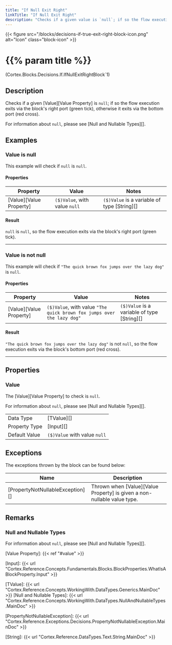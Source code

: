 ```yaml
---
title: "If Null Exit Right"
linkTitle: "If Null Exit Right"
description: "Checks if a given value is `null`; if so the flow execution exits via the block's right port, otherwise it exits via the bottom port."
---
```


{{< figure src="/blocks/decisions-if-true-exit-right-block-icon.png" alt="Icon" class="block-icon" >}}

# {{% param title %}}

<p class="namespace">(Cortex.Blocks.Decisions.If.IfNullExitRightBlock`1)</p>

## Description

Checks if a given [Value][Value Property] is `null`; if so the flow execution exits via the block's right port (green tick), otherwise it exits via the bottom port (red cross).

For information about `null`, please see [Null and Nullable Types][].

## Examples

### Value is null

This example will check if `null` is `null`.

#### Properties

| Property           | Value                     | Notes                                    |
|--------------------|---------------------------|------------------------------------------|
| [Value][Value Property] | `($)Value`, with value `null` | `($)Value` is a variable of type [String][] |

#### Result

`null` is `null`, so the flow execution exits via the block's right port (green tick).

***

### Value is not null

This example will check if `"The quick brown fox jumps over the lazy dog"` is `null`.

#### Properties

| Property           | Value                     | Notes                                    |
|--------------------|---------------------------|------------------------------------------|
| [Value][Value Property] | `($)Value`, with value `"The quick brown fox jumps over the lazy dog"` | `($)Value` is a variable of type [String][] |

#### Result

`"The quick brown fox jumps over the lazy dog"` is not `null`, so the flow execution exits via the block's bottom port (red cross).

***

## Properties

### Value

The [Value][Value Property] to check is `null`.

For information about `null`, please see [Null and Nullable Types][].

| | |
|--------------------|---------------------------|
| Data Type | [TValue][] |
| Property Type | [Input][] |
| Default Value | `($)Value` with value `null` |

## Exceptions

The exceptions thrown by the block can be found below:

| Name     | Description |
|----------|----------|
| [PropertyNotNullableException][] | Thrown when [Value][Value Property] is given a non-nullable value type. |

## Remarks

### Null and Nullable Types

For information about `null`, please see [Null and Nullable Types][].

[Value Property]: {{< ref "#value" >}}

[Input]: {{< url "Cortex.Reference.Concepts.Fundamentals.Blocks.BlockProperties.WhatIsABlockProperty.Input" >}}

[TValue]: {{< url "Cortex.Reference.Concepts.WorkingWith.DataTypes.Generics.MainDoc" >}}
[Null and Nullable Types]: {{< url "Cortex.Reference.Concepts.WorkingWith.DataTypes.NullAndNullableTypes.MainDoc" >}}

[PropertyNotNullableException]: {{< url "Cortex.Reference.Exceptions.Decisions.PropertyNotNullableException.MainDoc" >}}

[String]: {{< url "Cortex.Reference.DataTypes.Text.String.MainDoc" >}}
